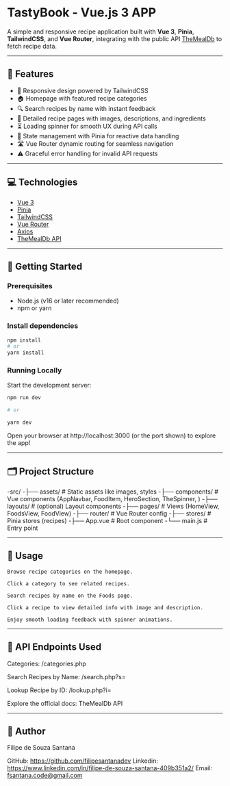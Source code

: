# TastyBook - Vue.js 3 APP

A simple and responsive recipe application built with **Vue 3**, **Pinia**, **TailwindCSS**, and **Vue Router**, integrating with the public API [TheMealDb](https://www.themealdb.com/api.php) to fetch recipe data.

---

## 🚀 Features

- 🎨 Responsive design powered by TailwindCSS
- 🏠 Homepage with featured recipe categories
- 🔍 Search recipes by name with instant feedback
- 📖 Detailed recipe pages with images, descriptions, and ingredients
- ⏳ Loading spinner for smooth UX during API calls
- 🔄 State management with Pinia for reactive data handling
- 🛣️ Vue Router dynamic routing for seamless navigation
- ⚠️ Graceful error handling for invalid API requests

---

## 💻 Technologies

- [Vue 3](https://vuejs.org/)
- [Pinia](https://pinia.vuejs.org/)
- [TailwindCSS](https://tailwindcss.com/)
- [Vue Router](https://router.vuejs.org/)
- [Axios](https://axios-http.com/)
- [TheMealDb API](https://www.themealdb.com/api.php)

---

## 🎯 Getting Started

### Prerequisites

- Node.js (v16 or later recommended)
- npm or yarn

### Install dependencies

```bash
npm install
# or
yarn install
```

### Running Locally

Start the development server:

```bash
npm run dev

# or

yarn dev
```

Open your browser at http://localhost:3000 (or the port shown) to explore the app!

---

## 🗂️ Project Structure

-src/
-├── assets/ # Static assets like images, styles
-├── components/ # Vue components (AppNavbar, FoodItem, HeroSection, TheSpinner, )
-├── layouts/ # (optional) Layout components
-├── pages/ # Views (HomeView, FoodsView, FoodView)
-├── router/ # Vue Router config
-├── stores/ # Pinia stores (recipes)
-├── App.vue # Root component
-└── main.js # Entry point

---

## 📝 Usage

```
Browse recipe categories on the homepage.

Click a category to see related recipes.

Search recipes by name on the Foods page.

Click a recipe to view detailed info with image and description.

Enjoy smooth loading feedback with spinner animations.
```

---

## 🔗 API Endpoints Used

Categories: /categories.php

Search Recipes by Name: /search.php?s=

Lookup Recipe by ID: /lookup.php?i=

Explore the official docs: TheMealDb API

---

## 👤 Author

Filipe de Souza Santana

GitHub: https://github.com/filipesantanadev
Linkedin: https://www.linkedin.com/in/filipe-de-souza-santana-409b351a2/
Email: fsantana.code@gmail.com
